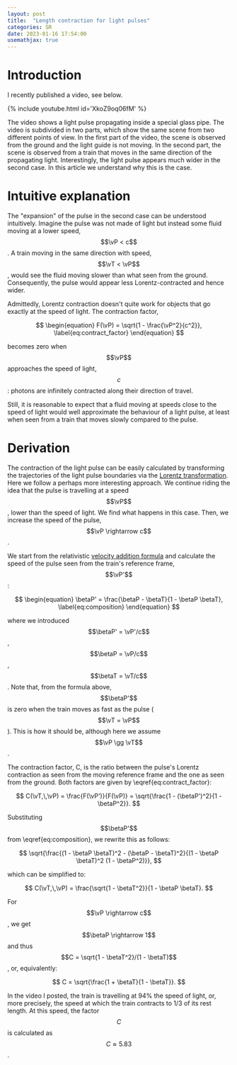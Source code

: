 ```yaml
---
layout: post
title:  "Length contraction for light pulses"
categories: SR
date: 2023-01-16 17:54:00
usemathjax: true
---
```

# Introduction

I recently published a video, see below.

{% include youtube.html id='XkoZ9oq06fM' %}
&nbsp;

The video shows a light pulse propagating inside a special glass pipe.
The video is subdivided in two parts, which show the same scene from two different points of view.
In the first part of the video, the scene is observed from the ground and the light guide
is not moving. In the second part, the scene is observed from a train that moves in the same
direction of the propagating light. Interestingly, the light pulse appears much wider in the second
case. In this article we understand why this is the case.
$$
\newcommand{\vT}{v_{\mathrm{T}}}
\newcommand{\vP}{v_{\mathrm{P}}}
\newcommand{\betaT}{\beta_{\mathrm{T}}}
\newcommand{\betaP}{\beta_{\mathrm{P}}}
$$

# Intuitive explanation

The "expansion" of the pulse in the second case can be understood intuitively. Imagine
the pulse was not made of light but instead some fluid moving at a lower speed, $$\vP < c$$.
A train moving in the same direction with speed, $$\vT < \vP$$, would see the fluid moving slower
than what seen from the ground.
Consequently, the pulse would appear less Lorentz-contracted and hence wider.

Admittedly, Lorentz contraction doesn't quite work for objects that go exactly at the speed
of light. The contraction factor,

$$
\begin{equation}
F(\vP) = \sqrt{1 - \frac{\vP^2}{c^2}},
\label{eq:contract_factor}
\end{equation}
$$

becomes zero when $$\vP$$ approaches the speed of light, $$c$$:
photons are infinitely contracted along their direction of travel.

Still, it is reasonable to expect that a fluid moving at speeds close to the speed of light
would well approximate the behaviour of a light pulse, at least when seen from a train that moves
slowly compared to the pulse.

# Derivation

The contraction of the light pulse can be easily calculated by transforming the trajectories
of the light pulse boundaries via the
[Lorentz transformation](https://en.wikipedia.org/wiki/Lorentz_transformation).
Here we follow a perhaps more interesting approach. We continue riding the idea that the pulse
is travelling at a speed $$\vP$$, lower than the speed of light. We find what happens in this case.
Then, we increase the speed of the pulse, $$\vP \rightarrow c$$.

We start from the relativistic
[velocity addition formula](https://en.wikipedia.org/wiki/Velocity-addition_formula)
and calculate the speed of the pulse seen from the train's reference frame, $$\vP'$$:

$$
\begin{equation}
\betaP' = \frac{\betaP - \betaT}{1 - \betaP \betaT},
\label{eq:composition}
\end{equation}
$$

where we introduced $$\betaP' = \vP'/c$$, $$\betaP = \vP/c$$, $$\betaT = \vT/c$$.
Note that, from the formula above, $$\betaP'$$ is zero when the train moves as fast as the pulse
($$\vT = \vP$$). This is how it should be, although here we assume $$\vP \gg \vT$$.

The contraction factor, C, is the ratio between the pulse's Lorentz contraction as seen
from the moving reference frame and the one as seen from the ground.
Both factors are given by \eqref{eq:contract_factor}:

$$
C(\vT,\,\vP) = \frac{F(\vP')}{F(\vP)} = \sqrt{\frac{1 - (\betaP')^2}{1 - \betaP^2}}.
$$

Substituting $$\betaP'$$ from \eqref{eq:composition}, we rewrite this as follows:

$$
\sqrt{\frac{(1 - \betaP \betaT)^2 - (\betaP - \betaT)^2}{(1 - \betaP \betaT)^2 (1 - \betaP^2)}},
$$

which can be simplified to:

$$
C(\vT,\,\vP) = \frac{\sqrt{1 - \betaT^2}}{1 - \betaP \betaT}.
$$

For $$\vP \rightarrow c$$, we get $$\betaP \rightarrow 1$$ and
thus $$C = \sqrt{1 - \betaT^2}/(1 - \betaT)$$, or, equivalently:

$$
C = \sqrt{\frac{1 + \betaT}{1 - \betaT}}.
$$

In the video I posted, the train is travelling at 94% the speed of light, or, more precisely,
the speed at which the train contracts to 1/3 of its rest length.
At this speed, the factor $$C$$ is calculated as $$C \approx 5.83$$.
